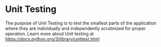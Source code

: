 # Unit Testing

The purpose of Unit Testing is to test the smallest parts of the application where they are individually and independently scrutinized for proper operation.
Learn more about Unit testing at https://docs.python.org/3/library/unittest.html
